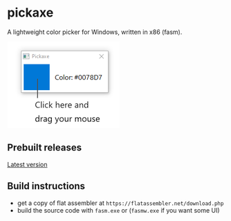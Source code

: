 # pickaxe

A lightweight color picker for Windows, written in x86 (fasm).

![ui.png](ui.png)

## Prebuilt releases

[Latest version](https://github.com/lunarflint/pickaxe/releases/download/Latest/pickaxe-latest.zip)

## Build instructions

- get a copy of flat assembler at `https://flatassembler.net/download.php`
- build the source code with `fasm.exe` or (`fasmw.exe` if you want some UI)
